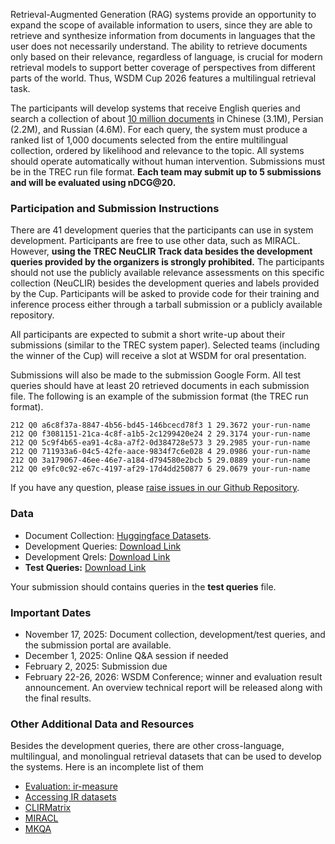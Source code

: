 Retrieval-Augmented Generation (RAG) systems provide an opportunity to expand the scope of available information to users, since they are able to retrieve and synthesize information from documents in languages that the user does not necessarily understand. The ability to retrieve documents only based on their relevance, regardless of language, is crucial for modern retrieval models to support better coverage of perspectives from different parts of the world. Thus, WSDM Cup 2026 features a multilingual retrieval task. 

The participants will develop systems that receive English queries and search a collection of about [10 million documents](https://huggingface.co/datasets/neuclir/neuclir1) in Chinese (3.1M), Persian (2.2M), and Russian (4.6M). For each query, the system must produce a ranked list of 1,000 documents selected from the entire multilingual collection, ordered by likelihood and relevance to the topic. All systems should operate automatically without human intervention. Submissions must be in the TREC run file format. **Each team may submit up to 5 submissions and will be evaluated using nDCG@20.**


### Participation and Submission Instructions

There are 41 development queries that the participants can use in system development. Participants are free to use other data, such as MIRACL. However, **using the TREC NeuCLIR Track data besides the development queries provided by the organizers is strongly prohibited.** The participants should not use the publicly available relevance assessments on this specific collection (NeuCLIR) besides the development queries and labels provided by the Cup. Participants will be asked to provide code for their training and inference process either through a tarball submission or a publicly available repository. 

All participants are expected to submit a short write-up about their submissions (similar to the TREC system paper). Selected teams (including the winner of the Cup) will receive a slot at WSDM for oral presentation. 

Submissions will also be made to the submission Google Form. All test queries should have at least 20 retrieved documents in each submission file. The following is an example of the submission format (the TREC run format).

```
212 Q0 a6c8f37a-8847-4b56-bd45-146bcecd78f3 1 29.3672 your-run-name
212 Q0 f3081151-21ca-4c8f-a1b5-2c1299420e24 2 29.3174 your-run-name
212 Q0 5c9f4b65-ea91-4c8a-a7f2-0d384728e573 3 29.2985 your-run-name
212 Q0 711933a6-04c5-42fe-aace-9834f7c6e028 4 29.0986 your-run-name
212 Q0 3a179067-46ee-46e7-a184-d794580e2bcb 5 29.0889 your-run-name
212 Q0 e9fc0c92-e67c-4197-af29-17d4dd250877 6 29.0679 your-run-name
```

If you have any question, please [raise issues in our Github Repository](https://github.com/wsdmcup-2026/wsdmcup-2026.github.io/issues).

### Data

- Document Collection: [Huggingface Datasets](https://huggingface.co/datasets/neuclir/neuclir1).
- Development Queries: [Download Link](/resource/wsdm-cup.dev.queries.tsv)
- Development Qrels: [Download Link](/resource/wsdm-cup.dev.qrels)
- **Test Queries:** [Download Link](/resource/wsdm-cup.test.queries.tsv) 

Your submission should contains queries in the **test queries** file. 


### Important Dates
- November 17, 2025: Document collection, development/test queries, and the submission portal are available.
- December 1, 2025: Online Q&A session if needed
- February 2, 2025: Submission due
- February 22-26, 2026: WSDM Conference; winner and evaluation result announcement. An overview technical report will be released along with the final results.  


### Other Additional Data and Resources

Besides the development queries, there are other cross-language, multilingual, and monolingual retrieval datasets that can be used to develop the systems. Here is an incomplete list of them

- [Evaluation: ir-measure](https://ir-measur.es/en/latest/)
- [Accessing IR datasets](https://ir-datasets.com/)
- [CLIRMatrix](https://aclanthology.org/2020.emnlp-main.340/)
- [MIRACL](https://github.com/project-miracl/miracl)
- [MKQA](https://github.com/apple/ml-mkqa)
